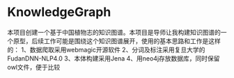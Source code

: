 # KnowledgeGraph
本项目创建一个基于中国植物志的知识图谱。本项目是导师让我构建知识图谱的一个原型，后续工作可能是围绕这个知识图谱展开，使用的基本思路和工作是这样的：
1、数据爬取采用webmagic开源软件
2、分词及标注采用复旦大学的FudanDNN-NLP4.0
3、本体构建采用Jena
4、用neo4j存放数据库，同时保留owl文件，便于比较

